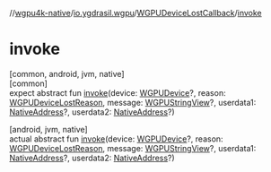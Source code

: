 //[wgpu4k-native](../../../index.md)/[io.ygdrasil.wgpu](../index.md)/[WGPUDeviceLostCallback](index.md)/[invoke](invoke.md)

# invoke

[common, android, jvm, native]\
[common]\
expect abstract fun [invoke](invoke.md)(device: [WGPUDevice](../-w-g-p-u-device/index.md)?, reason: [WGPUDeviceLostReason](../-w-g-p-u-device-lost-reason/index.md), message: [WGPUStringView](../-w-g-p-u-string-view/index.md)?, userdata1: [NativeAddress](../../ffi/-native-address/index.md)?, userdata2: [NativeAddress](../../ffi/-native-address/index.md)?)

[android, jvm, native]\
actual abstract fun [invoke](invoke.md)(device: [WGPUDevice](../-w-g-p-u-device/index.md)?, reason: [WGPUDeviceLostReason](../-w-g-p-u-device-lost-reason/index.md), message: [WGPUStringView](../-w-g-p-u-string-view/index.md)?, userdata1: [NativeAddress](../../ffi/-native-address/index.md)?, userdata2: [NativeAddress](../../ffi/-native-address/index.md)?)
